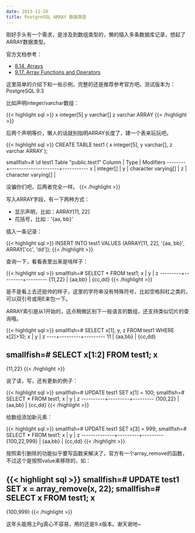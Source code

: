 ```yaml
---
date: 2013-11-28
title: PostgreSQL ARRAY 数据类型
---
```


刚好手头有一个需求，是涉及到数组类型的，懒的插入多条数据库记录，想起了ARRAY数据类型。

官方文档参考：

* [8.14. Arrays](http://www.postgresql.org/docs/9.3/static/arrays.html)
* [9.17. Array Functions and Operators](http://www.postgresql.org/docs/9.3/static/functions-array.html)

这里简单的介绍下和一些示例，完整的还是推荐参考官方吧。测试版本为：PostgreSQL 9.3

比如声明integer/varchar数组：

{{< highlight sql >}}
x integer[5]
y varchar[]
z varchar ARRAY
{{< /highlight >}}

后两个声明等价，懒人的话就别指明ARRAY长度了，建一个表来玩玩吧。

{{< highlight sql >}}
CREATE TABLE test1 (
  x integer[5],
  y varchar[],
  z varchar ARRAY
);

smallfish=# \d test1
       Table "public.test1"
 Column |        Type         | Modifiers
--------+---------------------+-----------
 x      | integer[]           |
 y      | character varying[] |
 z      | character varying[] |
 
没骗你们吧，后两者完全一样。
{{< /highlight >}}

写入ARRAY字段，有一下两种方式：

* 显示声明，比如：ARRAY[11, 22]
* 花括号，比如：'{aa, bb}'

插入一条记录：

{{< highlight sql >}}
INSERT INTO test1 VALUES (ARRAY[11, 22], '{aa, bb}', ARRAY['cc', 'dd']);
{{< /highlight >}}

查询一下，看看表里出来是啥样子：

{{< highlight sql >}}
smallfish=# SELECT * FROM test1;
    x    |    y    |    z
---------+---------+---------
 {11,22} | {aa,bb} | {cc,dd}
{{< /highlight >}}

是不是看上去还挺帅的样子，这里的字符串没有特殊符号，比如空格斜杠之类的，可以双引号或用E来包一下。

ARRAY索引是从1开始的，这点稍微区别下一般语言的数组，还支持类似切片的查询哦。

{{< highlight sql >}}
smallfish=# SELECT x[1], y, z FROM test1 WHERE x[2]>10;
 x  |    y    |    z
----+---------+---------
 11 | {aa,bb} | {cc,dd}
 
smallfish=# SELECT x[1:2] FROM test1;
    x
---------
 {11,22}
{{< /highlight >}}

说了读，写，还有更新的例子：

{{< highlight sql >}}
smallfish=# UPDATE test1 SET x[1] = 100;
smallfish=# SELECT * FROM test1;
    x     |    y    |    z
----------+---------+---------
 {100,22} | {aa,bb} | {cc,dd}
{{< /highlight >}}

给数组添加新元素：

{{< highlight sql >}}
smallfish=# UPDATE test1 SET x[3] = 999;
smallfish=# SELECT * FROM test1;
      x       |    y    |    z
--------------+---------+---------
 {100,22,999} | {aa,bb} | {cc,dd}
{{< /highlight >}}

按照索引删除的功能似乎要写函数来解决了，官方有一个array_remove的函数，不过这个是按照value来移除的，如：

{{< highlight sql >}}
smallfish=# UPDATE test1 SET x = array_remove(x, 22);
smallfish=# SELECT x FROM test1;
     x
-----------
 {100,999}
{{< /highlight >}}

这年头能用上Pg真心不容易，用的还是9.x版本。谢天谢地~





